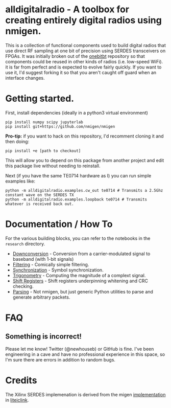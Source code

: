 # alldigitalradio - A toolbox for creating entirely digital radios using nmigen.

This is a collection of functional components used to build digital radios that use direct RF sampling at one bit of precision using SERDES transceivers on FPGAs. It was initially broken out of the [onebitbt](https://github.com/newhouseb/onebitbt) repository so that components could be reused in other kinds of radios (i.e. low-speed WiFi). it is far from perfect and is expected to evolve fairly quickly. If you want to use it, I'd suggest forking it so that you aren't caught off guard when an interface changes.

# Getting started.

First, install dependencies (ideally in a python3 virtual environment)

```
pip install numpy scipy jupyterlab
pip install git+https://github.com/nmigen/nmigen
```

**Pro-tip:** if you want to hack on this repository, I'd recomment cloning it and then doing:

```
pip install +e [path to checkout]
```

This will allow you to depend on this package from another project and edit this package live without needing to reinstall.

Next (if you have the same TE0714 hardware as I) you can run simple examples like:

```
python -m alldigitalradio.examples.cw_out te0714 # Transmits a 2.5Ghz constant wave on the SERDES TX
python -m alldigitalradio.examples.loopback te0714 # Transmits whatever is received back out.
```

# Documentation / How To

For the various building blocks, you can refer to the notebooks in the `research` directory.

- [Downconversion](https://github.com/newhouseb/alldigitalradio/blob/main/research/Downconversion.ipynb) - Conversion from a carrier-modulated signal to baseband (with 1-bit signals)
- [Filtering](https://github.com/newhouseb/alldigitalradio/blob/main/research/Filtering.ipynb) - Comically simple filtering.
- [Synchronization](https://github.com/newhouseb/alldigitalradio/blob/main/research/Synchronization.ipynb) - Symbol synchronization.
- [Trigonometry](https://github.com/newhouseb/alldigitalradio/blob/main/research/Trigonometry.ipynb) - Computing the magnitude of a complext signal.
- [Shift Registers](https://github.com/newhouseb/alldigitalradio/blob/main/research/ShiftRegisters.ipynb) - Shift registers underpinning whitening and CRC checking.
- [Parsing](https://github.com/newhouseb/alldigitalradio/blob/main/research/Parsing.ipynb) - Not nmigen, but just generic Python utilities to parse and generate arbitrary packets.

# FAQ

## Something is incorrect!

Please let me know! Twitter (@newhouseb) or GitHub is fine. I've been engineering in a cave and have no professional experience in this space, so I'm sure there are errors in addition to random bugs.

# Credits

The Xilinx SERDES implemenation is derived from the migen [implementation](https://github.com/enjoy-digital/liteiclink/blob/master/liteiclink/serdes/gtp_7series.py) in [liteiclink](https://github.com/enjoy-digital/liteiclink).
